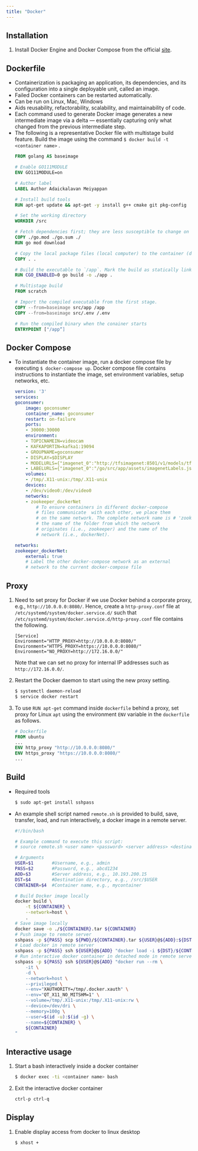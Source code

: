 ```yaml
---
title: "Docker"
---
```


## Installation
1. Install Docker Engine and Docker Compose from the official [site](https://docs.docker.com/install/linux/docker-ce/ubuntu/). 

## Dockerfile
+ Containerization is packaging an application, its dependencies, and its configuration into a single deployable unit, called an image.
+ Failed Docker containers can be restarted automatically.
+ Can be run on Linux, Mac, Windows
+ Aids reusability, refactorability, scalability, and maintainability of code.
+ Each command used to generate Docker image  generates a new intermediate image via a delta — essentially capturing only what changed from the previous intermediate step.
+ The following is a representative Docker file with multistage build feature. Build the image using the command `$ docker build -t <container name>` .
    ```dockerfile
    FROM golang AS baseimage

    # Enable GO111MODULE
    ENV GO111MODULE=on

    # Author label
    LABEL Author Adaickalavan Meiyappan

    # Install build tools
    RUN apt-get update && apt-get -y install g++ cmake git pkg-config

    # Set the working directory
    WORKDIR /src

    # Fetch dependencies first; they are less susceptible to change on every build and will therefore be cached for speeding up the next build
    COPY ./go.mod ./go.sum ./
    RUN go mod download

    # Copy the local package files (local computer) to the container (docker image)
    COPY . .

    # Build the executable to `/app`. Mark the build as statically linked.
    RUN CGO_ENABLED=0 go build -o ./app .

    # Multistage build
    FROM scratch

    # Import the compiled executable from the first stage.
    COPY --from=baseimage src/app /app
    COPY --from=baseimage src/.env /.env

    # Run the compiled binary when the conainer starts
    ENTRYPOINT ["/app“]
    ```

## Docker Compose
+ To instantiate the container image, run a docker compose file by executing `$ docker-compose up`. Docker compose file contains instructions to instantiate the image, set environment variables, setup networks, etc. 
    ```yml
    version: '3'
    services:
    goconsumer:
        image: goconsumer
        container_name: goconsumer 
        restart: on-failure
        ports:
        - 30000:30000
        environment:
        - TOPICNAMEIN=videocam
        - KAFKAPORTIN=kafka1:19094
        - GROUPNAME=goconsumer
        - DISPLAY=$DISPLAY
        - MODELURLS={"imagenet_0":"http://tfsimagenet:8501/v1/models/tfModel:predict"} 
        - LABELURLS={"imagenet_0":"/go/src/app/assets/imagenetLabels.json"} 
        volumes:
        - /tmp/.X11-unix:/tmp/.X11-unix 
        devices:
        - /dev/video0:/dev/video0 
        networks:
        - zookeeper_dockerNet 
            # To ensure containers in different docker-compose 
            # files communicate  with each other, we place them 
            # on the same network. The complete network name is # 'zookeeper_dockerNet'. It is derived by joining 
            # the name of the folder from which the network 
            # originates (i.e., zookeeper) and the name of the 
            # network (i.e., dockerNet).

    networks:
    zookeeper_dockerNet:
        external: true 
        # Label the other docker-compose network as an external 
        # network to the current docker-compose file
    ```

## Proxy
1. Need to set proxy for Docker if we use Docker behind a corporate proxy, e.g., `http://10.0.0.0:8080/`. Hence, create a `http-proxy.conf` file at `/etc/systemd/system/docker.service.d/` such that `/etc/systemd/system/docker.service.d/http-proxy.conf` file contains the following.
    ```
    [Service]
    Environment="HTTP_PROXY=http://10.0.0.0:8080/"
    Environment="HTTPS_PROXY=https://10.0.0.0:8080/"
    Environment="NO_PROXY=http://172.16.0.0/"
    ```  
    Note that we can set no proxy for internal IP addresses such as `http://172.16.0.0/`.

1. Restart the Docker daemon to start using the new proxy setting.
    ```bash
    $ systemctl daemon-reload
    $ service docker restart
    ```

1. To use `RUN apt-get` command inside `dockerfile` behind a proxy, set proxy for Linux `apt` using the environment `ENV` variable in the `dockerfile` as follows.
    ```dockerfile
    # Dockerfile
    FROM ubuntu
    ...
    ENV http_proxy "http://10.0.0.0:8080/"
    ENV https_proxy "https://10.0.0.0:8080/"
    ...
    ```            

## Build
+ Required tools
    ```bash
    $ sudo apt-get install sshpass
    ```
+ An example shell script named `remote.sh` is provided to build, save, transfer, load, and run interactively, a docker image in a remote server.
    ```sh
    #!/bin/bash

    # Example command to execute this script:
    # source remote.sh <user name> <password> <server address> <destination directory> <container name>

    # Arguments
    USER=$1       #Username, e.g., admin
    PASS=$2       #Password, e.g., abcd1234
    ADD=$3        #Server address, e.g., 10.193.200.15
    DST=$4        #Destination directory, e.g., /src/$USER
    CONTAINER=$4  #Container name, e.g., mycontainer

    # Build Docker image locally
    docker build \
        -t ${CONTAINER} \
        --network=host \
        .
    # Save image locally
    docker save -o ./${CONTAINER}.tar ${CONTAINER}
    # Push image to remote server
    sshpass -p ${PASS} scp ${PWD}/${CONTAINER}.tar ${USER}@${ADD}:${DST}
    # Load docker in remote server
    sshpass -p ${PASS} ssh ${USER}@${ADD} "docker load -i ${DST}/${CONTAINER}.tar"
    # Run interactive docker container in detached mode in remote server 
    sshpass -p ${PASS} ssh ${USER}@${ADD} "docker run --rm \
        -it \
        -d \
        --network=host \
        --privileged \
        --env="XAUTHORITY=/tmp/.docker.xauth" \
        --env="QT_X11_NO_MITSHM=1" \
        --volume=/tmp/.X11-unix:/tmp/.X11-unix:rw \
        --device=/dev/dri \
        --memory=100g \
        --user=$(id -u):$(id -g) \
        --name=${CONTAINER} \
        ${CONTAINER}
    "
    ```

## Interactive usage
1. Start a bash interactively inside a docker container
    ```bash
    $ docker exec -ti <container name> bash
    ```
1. Exit the interactive docker container
    ```bash
    ctrl-p ctrl-q
    ```

## Display
1. Enable display access from docker to linux desktop
    ```bash
    $ xhost +
    ```